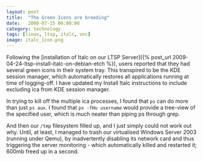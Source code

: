 ```yaml
---
layout: post
title:  "The Green Icons are breeding"
date:   2008-07-15 00:00:00
category: technology
tags: [linux, ltsp, italc, vnc]
image: italc_icon.png
---
```


Following the [installation of Italc on our LTSP Server]({% post_url 2009-04-24-ltsp-install-italc-on-debian-etch %}), users reported that they had several green icons in their system tray.  This transpired to be the KDE session manager, which automatically restores all applications running at time of logging-off.  I have updated my Install Italc instructions to include excluding ica from KDE session manager.

<!--more-->

In trying to kill off the multiple ica processes, I found that `ps` can do more than just `ps aux`.  I found that `ps -fHu username` would provide a tree-view of the specified user, which is much neater than piping ps through grep.

And then our `/tmp` filesystem filled up, and I just simply could not work out why.  Until, at least, I managed to trash our virtualised Windows Server 2003 (running under Qemu), by inadvertently disabling its network card and thus triggering the server monitoring - which automatically killed and restarted it; 600mb freed up in a second.
